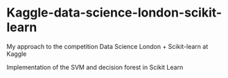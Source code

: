 Kaggle-data-science-london-scikit-learn
=======================================

My approach to the competition Data Science London + Scikit-learn at Kaggle

Implementation of the SVM and decision forest in Scikit Learn
